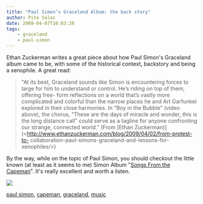 ```yaml
---
title: "Paul Simon’s Graceland Album: the back story"
author: Pito Salas
date: 2009-04-07T16:03:28
tags:
    - graceland
    - paul-simon
---
```




Ethan Zuckerman writes a great piece about how Paul Simon's Graceland album
came to be, with some of the historical context, backstory and being a
xenophile. A great read:

> "At its best, Graceland sounds like Simon is encountering forces to large
> for him to understand or control. He’s riding on top of them, offering free-
> form reflections on a world that’s vastly more complicated and colorful than
> the narrow places he and Art Garfunkel explored in their close harmonies. In
> “Boy in the Bubble” (video above), the chorus, “These are the days of
> miracle and wonder, this is the long distance call” could serve as a tagline
> for anyone confronting our strange, connected world." (From [Ethan
> Zuckerman)](<http://www.ethanzuckerman.com/blog/2009/04/02/from-protest-to-
> collaboration-paul-simons-graceland-and-lessons-for-xenophiles/>)

By the way, while on the topic of Paul Simon, you should checkout the little
known (at least as it seems to me) Simon Album "[Songs From the
Capeman](<http://georgegraham.com/simon.html>)". It's really excellent and
worth a listen.

![](https://i0.wp.com/img.zemanta.com/pixy.gif?w=584)

[paul simon](<http://technorati.com/tag/paul%20simon>),
[capeman](<http://technorati.com/tag/capeman>),
[graceland](<http://technorati.com/tag/graceland>),
[music](<http://technorati.com/tag/music>)


